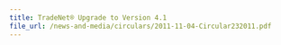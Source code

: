 ```yaml
---
title: TradeNet® Upgrade to Version 4.1
file_url: /news-and-media/circulars/2011-11-04-Circular232011.pdf
---
```

